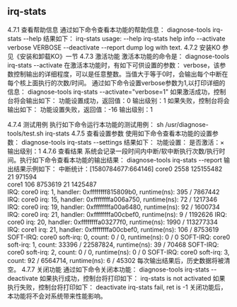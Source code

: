 ##  irq-stats
4.7.1	 查看帮助信息
通过如下命令查看本功能的帮助信息：
diagnose-tools irq-stats --help
结果如下：
    irq-stats usage:
        --help irq-stats help info
        --activate
            verbose VERBOSE
        --deactivate
        --report dump log with text.
4.7.2	 安装KO
参见《安装和卸载KO》一节
4.7.3	 激活功能
激活本功能的命令是：
diagnose-tools irq-stats --activate
在激活本功能时，有如下可供设置的参数：
verbose，该参数控制输出的详细程度，可以是任意整数。当值大于等于0时，会输出每个中断在每个核上面执行的次数/时间。
通过如下命令设置verbose参数为1,以打印详细的信息：
diagnose-tools irq-stats --activate="verbose=1"
如果激活成功，控制台将会输出如下：
功能设置成功，返回值：0
    输出级别：1
如果失败，控制台将会输出如下：
功能设置失败，返回值：-16
    输出级别：1

4.7.4	 测试用例
执行如下命令运行本功能的测试用例：
sh /usr/diagnose-tools/test.sh irq-stats
4.7.5	 查看设置参数
使用如下命令查看本功能的设置参数：
diagnose-tools irq-stats --settings
结果如下：
功能设置：
    是否激活：×
    输出级别：1
4.7.6	 查看结果
系统会记录一段时间内中断/软中断执行次数/执行时间。执行如下命令查看本功能的输出结果：
diagnose-tools irq-stats --report
输出结果示例如下：
中断统计：[1580784677:664146]
    core0    2558       125155482            21         971594    
    core1    106        8753619              21         1425487   
    IRQ: core0    irq:    1, handler: 0xffffffff815809b0, runtime(ns):      395 /    7867442
    IRQ: core0    irq:   15, handler: 0xffffffffa006a750, runtime(ns):       72 /    1217346
    IRQ: core0    irq:   19, handler: 0xffffffffa00a6480, runtime(ns):       92 /    1600734
    IRQ: core0    irq:   21, handler: 0xffffffffa00cbef0, runtime(ns):        9 /    1192626
    IRQ: core0    irq:   20, handler: 0xffffffffa03277f0, runtime(ns):     1990 /  113277334
    IRQ: core1    irq:   21, handler: 0xffffffffa00cbef0, runtime(ns):      106 /    8753619
    SOFT-IRQ: core0    soft-irq:    0, count:        0 /          0, runtime(ns):        0 /          0
    SOFT-IRQ: core0    soft-irq:    1, count:    33396 /   22587824, runtime(ns):       39 /      70468
    SOFT-IRQ: core0    soft-irq:    2, count:        0 /          0, runtime(ns):        0 /          0
    SOFT-IRQ: core0    soft-irq:    3, count:       92 /    6564714, runtime(ns):        6 /      45302
每次输出结果后，历史数据将被清空。
4.7.7	 关闭功能
通过如下命令关闭本功能：
diagnose-tools irq-stats --deactivate
如果执行成功，控制台将打印如下：
irq-stats is not activated
如果执行失败，控制台将打印如下：
deactivate irq-stats fail, ret is -1
关闭功能后，本功能将不会对系统带来性能影响。
